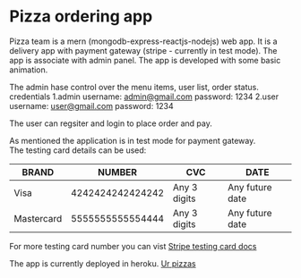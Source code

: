 # Pizza ordering app

Pizza team is a mern (mongodb-express-reactjs-nodejs) web app. It is a delivery app with payment gateway (stripe - currently in test mode). The app is associate with
admin panel. The app is developed with some basic animation.

The admin hase control over the menu items, user list, order status.
credentials
1.admin
username: admin@gmail.com
password: 1234
2.user
username: user@gmail.com
password: 1234

The user can regsiter and login to place order and pay.

As mentioned the application is in test mode for payment gateway.<br/>
The testing card details can be used:

| BRAND	| NUMBER | CVC | DATE |
| --- | --- | --- | --- |
| Visa	| 4242424242424242 | Any 3 digits |	Any future date |
| Mastercard	| 5555555555554444 | Any 3 digits |	Any future date |

For more testing card number you can vist <a href="https://stripe.com/docs/testing?numbers-or-method-or-token=card-numbers">Stripe testing card docs</a> 

The app is currently deployed in heroku. <a href="https://urpizzas.herokuapp.com/">Ur pizzas</a>
